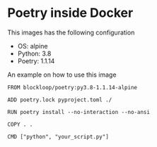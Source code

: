 Poetry inside Docker
====================

This images has the following configuration

- OS: alpine
- Python: 3.8
- Poetry: 1.1.14

An example on how to use this image

```
FROM blockloop/poetry:py3.8-1.1.14-alpine

ADD poetry.lock pyproject.toml ./

RUN poetry install --no-interaction --no-ansi

COPY . .

CMD ["python", "your_script.py"]
```
